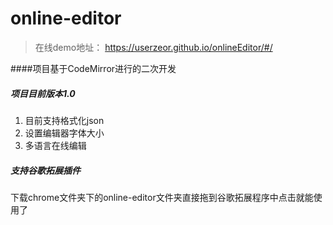 # online-editor

> 在线demo地址： https://userzeor.github.io/onlineEditor/#/

####项目基于CodeMirror进行的二次开发

##### 项目目前版本1.0
1. 目前支持格式化json
2. 设置编辑器字体大小
3. 多语言在线编辑

##### 支持谷歌拓展插件
下载chrome文件夹下的online-editor文件夹直接拖到谷歌拓展程序中点击就能使用了
